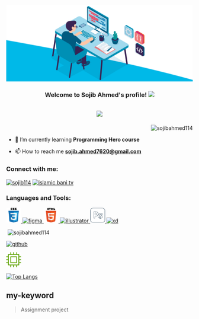 [![MasterHead](00086-desk-anim-v0.3.gif)]()
<h3 align="center">
  Welcome to Sojib Ahmed's profile!
  <img src="https://media.giphy.com/media/hvRJCLFzcasrR4ia7z/giphy.gif" width="28">
</h3>


<!-- Typing SVG  - https://readme-typing-svg.herokuapp.com/demo/ 
leetcode: https://leetcard.jacoblin.cool/ -->
<h2 align="center">
  <a href="https://git.io/typing-svg"><img src="https://readme-typing-svg.herokuapp.com?lines=I+am+Sojib+Ahmed+safi;I+want+to+be+Programmer+in+future;I+am+learning+web+development;I+am+a+UI/UX+designer;I+am+a+student"></a>
  </h2>







<p align="right"> <img src="https://komarev.com/ghpvc/?username=sojibahmed114&label=Profile%20views&color=0e75b6&style=flat" alt="sojibahmed114" /> </p>

- 🌱 I’m currently learning **Programming Hero course**

- 📫 How to reach me **sojib.ahmed7620@gmail.com**

<h3 align="left">Connect with me:</h3>
<p align="left">
<a href="https://fb.com/sojib114" target="blank"><img align="center" src="https://raw.githubusercontent.com/rahuldkjain/github-profile-readme-generator/master/src/images/icons/Social/facebook.svg" alt="sojib114" height="30" width="40" /></a>
<a href="https://www.youtube.com/c/islamic bani tv" target="blank"><img align="center" src="https://raw.githubusercontent.com/rahuldkjain/github-profile-readme-generator/master/src/images/icons/Social/youtube.svg" alt="islamic bani tv" height="30" width="40" /></a>
</p>

<h3 align="left">Languages and Tools:</h3>
<p align="left"> <a href="https://www.w3schools.com/css/" target="_blank" rel="noreferrer"> <img src="https://raw.githubusercontent.com/devicons/devicon/master/icons/css3/css3-original-wordmark.svg" alt="css3" width="40" height="40"/> </a> <a href="https://www.figma.com/" target="_blank" rel="noreferrer"> <img src="https://www.vectorlogo.zone/logos/figma/figma-icon.svg" alt="figma" width="40" height="40"/> </a> <a href="https://www.w3.org/html/" target="_blank" rel="noreferrer"> <img src="https://raw.githubusercontent.com/devicons/devicon/master/icons/html5/html5-original-wordmark.svg" alt="html5" width="40" height="40"/> </a> <a href="https://www.adobe.com/in/products/illustrator.html" target="_blank" rel="noreferrer"> <img src="https://www.vectorlogo.zone/logos/adobe_illustrator/adobe_illustrator-icon.svg" alt="illustrator" width="40" height="40"/> </a> <a href="https://www.photoshop.com/en" target="_blank" rel="noreferrer"> <img src="https://raw.githubusercontent.com/devicons/devicon/master/icons/photoshop/photoshop-line.svg" alt="photoshop" width="40" height="40"/> </a> <a href="https://www.adobe.com/products/xd.html" target="_blank" rel="noreferrer"> <img src="https://cdn.worldvectorlogo.com/logos/adobe-xd.svg" alt="xd" width="40" height="40"/> </a> </p>

<p>&nbsp;<img align="center" src="https://github-readme-stats.vercel.app/api?username=sojibahmed114&show_icons=true&locale=en" alt="sojibahmed114" /></p>





[<img src='https://cdn.jsdelivr.net/npm/simple-icons@3.0.1/icons/github.svg' alt='github' height='40'>](https://github.com/SojibAhmed114)  

<a href='https://docs.github.com/en/developers'><img src='https://raw.githubusercontent.com/acervenky/animated-github-badges/master/assets/devbadge.gif' width='40' height='40'></a> 

[![Top Langs](https://github-readme-stats.vercel.app/api/top-langs/?username=SojibAhmed114)](https://github.com/anuraghazra/github-readme-stats)




<meta name="google-site-verification" content="BAwVIWj6cxEto2GfbFNBpP46mJ6u9xt_VnxmclX-Da0" />

## my-keyword
> Assignment
> project

